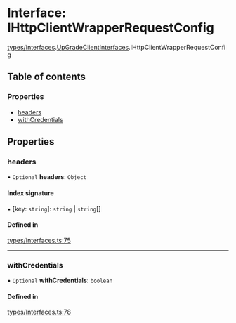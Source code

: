 # Interface: IHttpClientWrapperRequestConfig

[types/Interfaces](../modules/types_Interfaces.md).[UpGradeClientInterfaces](../modules/types_Interfaces.UpGradeClientInterfaces.md).IHttpClientWrapperRequestConfig

## Table of contents

### Properties

- [headers](types_Interfaces.UpGradeClientInterfaces.IHttpClientWrapperRequestConfig.md#headers)
- [withCredentials](types_Interfaces.UpGradeClientInterfaces.IHttpClientWrapperRequestConfig.md#withcredentials)

## Properties

### headers

• `Optional` **headers**: `Object`

#### Index signature

▪ [key: `string`]: `string` \| `string`[]

#### Defined in

[types/Interfaces.ts:75](https://github.com/CarnegieLearningWeb/UpGrade/blob/dfb995baf/clientlibs/js/src/types/Interfaces.ts#L75)

___

### withCredentials

• `Optional` **withCredentials**: `boolean`

#### Defined in

[types/Interfaces.ts:78](https://github.com/CarnegieLearningWeb/UpGrade/blob/dfb995baf/clientlibs/js/src/types/Interfaces.ts#L78)
